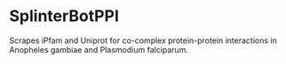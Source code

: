 # SplinterBotPPI
Scrapes iPfam and Uniprot for co-complex protein-protein interactions in Anopheles gambiae and Plasmodium falciparum.
